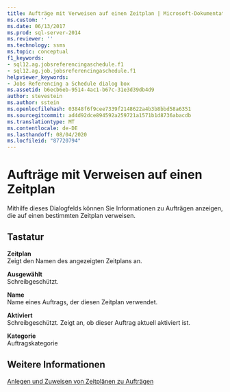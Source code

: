 ```yaml
---
title: Aufträge mit Verweisen auf einen Zeitplan | Microsoft-Dokumentation
ms.custom: ''
ms.date: 06/13/2017
ms.prod: sql-server-2014
ms.reviewer: ''
ms.technology: ssms
ms.topic: conceptual
f1_keywords:
- sql12.ag.jobsreferencingaschedule.f1
- sql12.ag.job.jobsreferencingaschedule.f1
helpviewer_keywords:
- Jobs Referencing a Schedule dialog box
ms.assetid: b6ecb6eb-9514-4ac1-b67c-31e3d39db4d9
author: stevestein
ms.author: sstein
ms.openlocfilehash: 03848f6f9cee7339f2148622a4b3b8bbd58a6351
ms.sourcegitcommit: ad4d92dce894592a259721a1571b1d8736abacdb
ms.translationtype: MT
ms.contentlocale: de-DE
ms.lasthandoff: 08/04/2020
ms.locfileid: "87720794"
---
```

# <a name="jobs-that-reference-a-schedule"></a>Aufträge mit Verweisen auf einen Zeitplan
  Mithilfe dieses Dialogfelds können Sie Informationen zu Aufträgen anzeigen, die auf einen bestimmten Zeitplan verweisen.  
  
## <a name="options"></a>Tastatur  
 **Zeitplan**  
 Zeigt den Namen des angezeigten Zeitplans an.  
  
 **Ausgewählt**  
 Schreibgeschützt.  
  
 **Name**  
 Name eines Auftrags, der diesen Zeitplan verwendet.  
  
 **Aktiviert**  
 Schreibgeschützt. Zeigt an, ob dieser Auftrag aktuell aktiviert ist.  
  
 **Kategorie**  
 Auftragskategorie  
  
## <a name="see-also"></a>Weitere Informationen  
 [Anlegen und Zuweisen von Zeitplänen zu Aufträgen](create-and-attach-schedules-to-jobs.md)  
  
  
